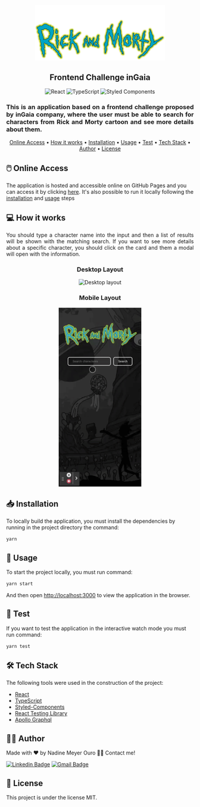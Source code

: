 <div align="center">
  <img src="./src/assets/logo.svg" width="350" alt="Logo">
  <h2>Frontend Challenge inGaia</h2>
  <img src='https://img.shields.io/badge/React-20232A?style=for-the-badge&logo=react&logoColor=61DAFB' alt="React">
  <img src='https://img.shields.io/badge/TypeScript-007ACC?style=for-the-badge&logo=typescript&logoColor=white' alt="TypeScript">
  <img src='https://img.shields.io/badge/styled--components-DB7093?style=for-the-badge&logo=styled-components&logoColor=white' alt="Styled Components">
  <h3 align="justify">
    This is an application based on a frontend challenge proposed by inGaia company, where the user must be able to search for characters from Rick and Morty cartoon and see more details about them.
  </h3>
  <p align="center">
    <a href="#-online-access">Online Access</a> •
    <a href="#-how-it-works">How it works</a> •
    <a href="#-installation">Installation</a> •
    <a href="#-usage">Usage</a> • 
    <a href="#-test">Test</a> • 
    <a href="#-tech-stack">Tech Stack</a> • 
    <a href="#‍-author">Author</a> • 
    <a href="#-license">License</a>
  </p>
</div>

## 🖱️ Online Access 

The application is hosted and accessible online on GitHub Pages and you can access it by clicking [here](https://nadineouro.github.io/rick-and-morty-challenge). It's also possible to run it locally following the [installation](#-installation) and [usage](#-usage) steps

## 💻 How it works

<p align="justify">
  You should type a character name into the input and then a list of results will be shown with the matching search. If you want to see more details about a specific character, you should click on the card and them a modal will open with the information. 
</p>

  <div align="center">
    <h3>Desktop Layout</h3>
    <img src="./src/assets/screenshots/desktop.gif" alt="Desktop layout" style="center" />
    <h3>Mobile Layout</h3>
    <img src="./src/assets/screenshots/mobile.gif" alt="Desktop layout">
  </div>

## 📥 Installation

To locally build the application, you must install the dependencies by running in the project directory the command:

```bash
yarn
```

## 🚀 Usage

To start the project locally, you must run command:

```bash
yarn start
```

And then open [http://localhost:3000](http://localhost:3000) to view the application in the browser.

## 🧪 Test

If you want to test the application in the interactive watch mode you must run command:

```bash
yarn test
```

## 🛠 Tech Stack

The following tools were used in the construction of the project:

- [React](https://pt-br.reactjs.org/)
- [TypeScript](https://www.typescriptlang.org/)
- [Styled-Components](https://styled-components.com/)
- [React Testing Library](https://testing-library.com/)
- [Apollo Graphql](https://www.apollographql.com/)

## 👩‍💻 Author

Made with ❤️ by Nadine Meyer Ouro 👋🏽 Contact me!

[![Linkedin Badge](https://img.shields.io/badge/-Nadine-blue?style=flat-square&logo=Linkedin&logoColor=white&link=https://www.linkedin.com/in/nadine-ouro/)](https://www.linkedin.com/in/nadine-ouro/)
[![Gmail Badge](https://img.shields.io/badge/-nadine.meyer.ouro@gmail.com-c14438?style=flat-square&logo=Gmail&logoColor=white&link=mailto:nadine.meyer.ouro@gmail.com)](mailto:nadine.meyer.ouro@gmail.com)

## 📝 License

This project is under the license MIT.
